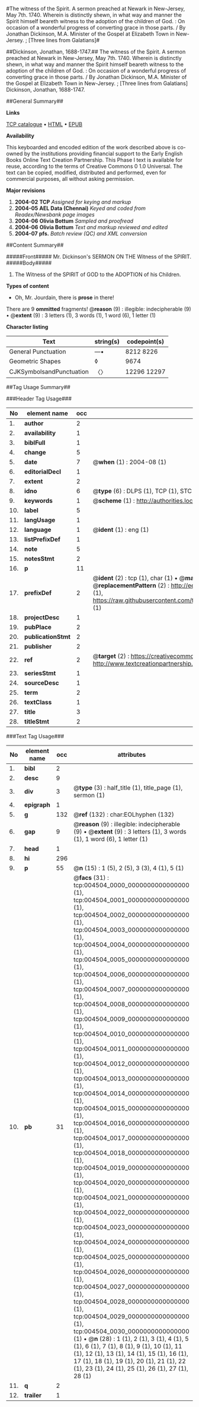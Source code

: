 #The witness of the Spirit. A sermon preached at Newark in New-Jersey, May 7th. 1740. Wherein is distinctly shewn, in what way and manner the Spirit himself beareth witness to the adoption of the children of God. : On occasion of a wonderful progress of converting grace in those parts. / By Jonathan Dickinson, M.A. Minister of the Gospel at Elizabeth Town in New-Jersey. ; [Three lines from Galatians]#

##Dickinson, Jonathan, 1688-1747.##
The witness of the Spirit. A sermon preached at Newark in New-Jersey, May 7th. 1740. Wherein is distinctly shewn, in what way and manner the Spirit himself beareth witness to the adoption of the children of God. : On occasion of a wonderful progress of converting grace in those parts. / By Jonathan Dickinson, M.A. Minister of the Gospel at Elizabeth Town in New-Jersey. ; [Three lines from Galatians]
Dickinson, Jonathan, 1688-1747.

##General Summary##

**Links**

[TCP catalogue](http://www.ota.ox.ac.uk/tcp/)  • 
[HTML](http://tei.it.ox.ac.uk/tcp/Texts-HTML/free/N03/N03683.html)  • 
[EPUB](http://tei.it.ox.ac.uk/tcp/Texts-EPUB/free/N03/N03683.epub)

**Availability**

This keyboarded and encoded edition of the
	       work described above is co-owned by the institutions
	       providing financial support to the Early English Books
	       Online Text Creation Partnership. This Phase I text is
	       available for reuse, according to the terms of Creative
	       Commons 0 1.0 Universal. The text can be copied,
	       modified, distributed and performed, even for
	       commercial purposes, all without asking permission.

**Major revisions**

1. __2004-02__ __TCP__ *Assigned for keying and markup*
1. __2004-05__ __AEL Data (Chennai)__ *Keyed and coded from Readex/Newsbank page images*
1. __2004-06__ __Olivia Bottum__ *Sampled and proofread*
1. __2004-06__ __Olivia Bottum__ *Text and markup reviewed and edited*
1. __2004-07__ __pfs.__ *Batch review (QC) and XML conversion*

##Content Summary##

#####Front#####
Mr. Dickinson's SERMON ON THE Witness of the SPIRIT.
#####Body#####

1. The Witness of the SPIRIT of GOD to the ADOPTION of his Children.

**Types of content**

  * Oh, Mr. Jourdain, there is **prose** in there!

There are 9 **ommitted** fragments! 
 @__reason__ (9) : illegible: indecipherable (9)  •  @__extent__ (9) : 3 letters (1), 3 words (1), 1 word (6), 1 letter (1)

**Character listing**


|Text|string(s)|codepoint(s)|
|---|---|---|
|General Punctuation|—•|8212 8226|
|Geometric Shapes|◊|9674|
|CJKSymbolsandPunctuation|〈〉|12296 12297|

##Tag Usage Summary##

###Header Tag Usage###

|No|element name|occ|attributes|
|---|---|---|---|
|1.|__author__|2||
|2.|__availability__|1||
|3.|__biblFull__|1||
|4.|__change__|5||
|5.|__date__|7| @__when__ (1) : 2004-08 (1)|
|6.|__editorialDecl__|1||
|7.|__extent__|2||
|8.|__idno__|6| @__type__ (6) : DLPS (1), TCP (1), STC (1), NOTIS (1), IMAGE-SET (1), EVANS-CITATION (1)|
|9.|__keywords__|1| @__scheme__ (1) : http://authorities.loc.gov/ (1)|
|10.|__label__|5||
|11.|__langUsage__|1||
|12.|__language__|1| @__ident__ (1) : eng (1)|
|13.|__listPrefixDef__|1||
|14.|__note__|5||
|15.|__notesStmt__|2||
|16.|__p__|11||
|17.|__prefixDef__|2| @__ident__ (2) : tcp (1), char (1)  •  @__matchPattern__ (2) : ([0-9\-]+):([0-9IVX]+) (1), (.+) (1)  •  @__replacementPattern__ (2) : http://eebo.chadwyck.com/downloadtiff?vid=$1&page=$2 (1), https://raw.githubusercontent.com/textcreationpartnership/Texts/master/tcpchars.xml#$1 (1)|
|18.|__projectDesc__|1||
|19.|__pubPlace__|2||
|20.|__publicationStmt__|2||
|21.|__publisher__|2||
|22.|__ref__|2| @__target__ (2) : https://creativecommons.org/publicdomain/zero/1.0/ (1), http://www.textcreationpartnership.org/docs/. (1)|
|23.|__seriesStmt__|1||
|24.|__sourceDesc__|1||
|25.|__term__|2||
|26.|__textClass__|1||
|27.|__title__|3||
|28.|__titleStmt__|2||


###Text Tag Usage###

|No|element name|occ|attributes|
|---|---|---|---|
|1.|__bibl__|2||
|2.|__desc__|9||
|3.|__div__|3| @__type__ (3) : half_title (1), title_page (1), sermon (1)|
|4.|__epigraph__|1||
|5.|__g__|132| @__ref__ (132) : char:EOLhyphen (132)|
|6.|__gap__|9| @__reason__ (9) : illegible: indecipherable (9)  •  @__extent__ (9) : 3 letters (1), 3 words (1), 1 word (6), 1 letter (1)|
|7.|__head__|1||
|8.|__hi__|296||
|9.|__p__|55| @__n__ (15) : 1 (5), 2 (5), 3 (3), 4 (1), 5 (1)|
|10.|__pb__|31| @__facs__ (31) : tcp:004504_0000_0000000000000000 (1), tcp:004504_0001_0000000000000000 (1), tcp:004504_0002_0000000000000000 (1), tcp:004504_0003_0000000000000000 (1), tcp:004504_0004_0000000000000000 (1), tcp:004504_0005_0000000000000000 (1), tcp:004504_0006_0000000000000000 (1), tcp:004504_0007_0000000000000000 (1), tcp:004504_0008_0000000000000000 (1), tcp:004504_0009_0000000000000000 (1), tcp:004504_0010_0000000000000000 (1), tcp:004504_0011_0000000000000000 (1), tcp:004504_0012_0000000000000000 (1), tcp:004504_0013_0000000000000000 (1), tcp:004504_0014_0000000000000000 (1), tcp:004504_0015_0000000000000000 (1), tcp:004504_0016_0000000000000000 (1), tcp:004504_0017_0000000000000000 (1), tcp:004504_0018_0000000000000000 (1), tcp:004504_0019_0000000000000000 (1), tcp:004504_0020_0000000000000000 (1), tcp:004504_0021_0000000000000000 (1), tcp:004504_0022_0000000000000000 (1), tcp:004504_0023_0000000000000000 (1), tcp:004504_0024_0000000000000000 (1), tcp:004504_0025_0000000000000000 (1), tcp:004504_0026_0000000000000000 (1), tcp:004504_0027_0000000000000000 (1), tcp:004504_0028_0000000000000000 (1), tcp:004504_0029_0000000000000000 (1), tcp:004504_0030_0000000000000000 (1)  •  @__n__ (28) : 1 (1), 2 (1), 3 (1), 4 (1), 5 (1), 6 (1), 7 (1), 8 (1), 9 (1), 10 (1), 11 (1), 12 (1), 13 (1), 14 (1), 15 (1), 16 (1), 17 (1), 18 (1), 19 (1), 20 (1), 21 (1), 22 (1), 23 (1), 24 (1), 25 (1), 26 (1), 27 (1), 28 (1)|
|11.|__q__|2||
|12.|__trailer__|1||
